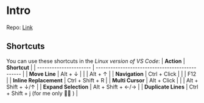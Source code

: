 # Intro
Repo: [Link](https://github.com/emilybache/KeyboardShortcutKatas.Net/)

## Shortcuts
You can use these shortcuts in the *Linux version of VS Code*:
| **Action**             | **Shortcut**                                    |
| ---------------------- | ----------------------------------------------- |
| **Move Line**          | Alt + ↓                                         |
|                        | Alt + ↑                                         |
| **Navigation**         | Ctrl + Click                                    |
|                        | F12                                             |
| **Inline Replacement** | Ctrl + Shift + R                                |
| **Multi Cursor**       | Alt + Click                                     |
|                        | Alt + Shift + ↓/↑                               |
| **Expand Selection**   | Alt + Shift + ←/→                               |
| **Duplicate Lines**    | Ctrl + Shift + j (for me only :man_shrugging: ) |